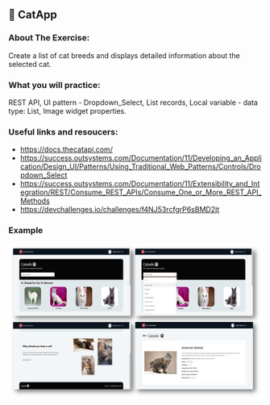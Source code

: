 ## :ledger: CatApp

### About The Exercise:

Create a list of cat breeds and displays detailed information about the selected cat.

### What you will practice:

REST API, UI pattern - Dropdown_Select, List records, Local variable - data type: List, Image widget properties.

### Useful links and resoucers:

- https://docs.thecatapi.com/
- https://success.outsystems.com/Documentation/11/Developing_an_Application/Design_UI/Patterns/Using_Traditional_Web_Patterns/Controls/Dropdown_Select
- https://success.outsystems.com/Documentation/11/Extensibility_and_Integration/REST/Consume_REST_APIs/Consume_One_or_More_REST_API_Methods
- https://devchallenges.io/challenges/f4NJ53rcfgrP6sBMD2jt

### Example
![OutSystems Image](./Samples/catApp.png)
